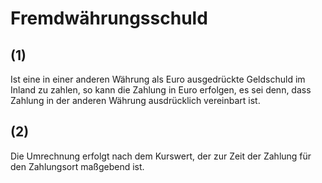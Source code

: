 # Fremdwährungsschuld



## (1)

 Ist eine in einer anderen Währung als Euro ausgedrückte Geldschuld im Inland zu zahlen, so kann die Zahlung in Euro erfolgen, es sei denn, dass Zahlung in der anderen Währung ausdrücklich vereinbart ist.

## (2)

 Die Umrechnung erfolgt nach dem Kurswert, der zur Zeit der Zahlung für den Zahlungsort maßgebend ist. 

